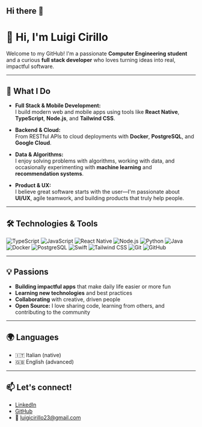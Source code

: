 ## Hi there 👋

<!--
**GGCIRILLO/GGCIRILLO** is a ✨ _special_ ✨ repository because its `README.md` (this file) appears on your GitHub profile.

Here are some ideas to get you started:

- 🔭 I’m currently working on ...
- 🌱 I’m currently learning ...
- 👯 I’m looking to collaborate on ...
- 🤔 I’m looking for help with ...
- 💬 Ask me about ...
- 📫 How to reach me: ...
- 😄 Pronouns: ...
- ⚡ Fun fact: ...
-->

# 👋 Hi, I'm Luigi Cirillo

Welcome to my GitHub! I'm a passionate **Computer Engineering student** and a curious **full stack developer** who loves turning ideas into real, impactful software.

---

## 🚀 What I Do

- **Full Stack & Mobile Development:**  
  I build modern web and mobile apps using tools like **React Native**, **TypeScript**, **Node.js**, and **Tailwind CSS**.

- **Backend & Cloud:**  
  From RESTful APIs to cloud deployments with **Docker**, **PostgreSQL**, and **Google Cloud**.

- **Data & Algorithms:**  
  I enjoy solving problems with algorithms, working with data, and occasionally experimenting with **machine learning** and **recommendation systems**.

- **Product & UX:**  
  I believe great software starts with the user—I'm passionate about **UI/UX**, agile teamwork, and building products that truly help people.

---

## 🛠️ Technologies & Tools

![TypeScript](https://img.shields.io/badge/-TypeScript-3178c6?logo=typescript&logoColor=fff)
![JavaScript](https://img.shields.io/badge/-JavaScript-f7df1e?logo=javascript&logoColor=222)
![React Native](https://img.shields.io/badge/-React%20Native-61dafb?logo=react&logoColor=222)
![Node.js](https://img.shields.io/badge/-Node.js-43853d?logo=node-dot-js&logoColor=fff)
![Python](https://img.shields.io/badge/-Python-3670a0?logo=python&logoColor=fff)
![Java](https://img.shields.io/badge/-Java-007396?logo=java&logoColor=fff)
![Docker](https://img.shields.io/badge/-Docker-2496ed?logo=docker&logoColor=fff)
![PostgreSQL](https://img.shields.io/badge/-PostgreSQL-336791?logo=postgresql&logoColor=fff)
![Swift](https://img.shields.io/badge/-Swift-f05138?logo=swift&logoColor=fff)
![Tailwind CSS](https://img.shields.io/badge/-Tailwind%20CSS-06b6d4?logo=tailwind-css&logoColor=fff)
![Git](https://img.shields.io/badge/-Git-F05032?logo=git&logoColor=fff)
![GitHub](https://img.shields.io/badge/-GitHub-181717?logo=github&logoColor=fff)

---

## 💡 Passions

- **Building impactful apps** that make daily life easier or more fun
- **Learning new technologies** and best practices
- **Collaborating** with creative, driven people
- **Open Source:** I love sharing code, learning from others, and contributing to the community

---

## 🌍 Languages

- 🇮🇹 Italian (native)
- 🇬🇧 English (advanced)

---

## 📫 Let's connect!

- [LinkedIn](https://www.linkedin.com/in/luigicirillo23)
- [GitHub](https://github.com/GGCIRILLO)
- 📧 luigicirillo23@gmail.com
